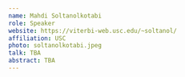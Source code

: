 ```yaml
---
name: Mahdi Soltanolkotabi
role: Speaker
website: https://viterbi-web.usc.edu/~soltanol/
affiliation: USC
photo: soltanolkotabi.jpeg
talk: TBA
abstract: TBA
---
```

